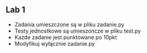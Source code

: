 ## Lab 1
- Zadania umieszczone są w pliku zadanie.py
- Testy jednostkowe są umieszoncze w pliku test.py
- Każde zadanie jest punktowane po 10pkt
- Modyfikuj wyłącznie zadanie.py
